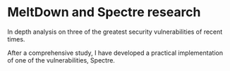 # MeltDown and Spectre research

In depth analysis on three of the greatest security vulnerabilities of recent times.

After a comprehensive study, I have developed a practical implementation of one of the vulnerabilities, Spectre.
